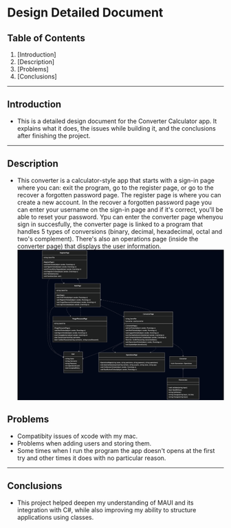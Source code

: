 # Design Detailed Document 

## Table of Contents
1. [Introduction]
3. [Description]
3. [Problems]
4. [Conclusions]

---

## Introduction
- This is a detailed design document for the Converter Calculator app. It explains what it does, the issues while building it, and the conclusions after finishing the project.
---

## Description
- This converter is a calculator-style app that starts with a sign-in page where you can: exit the program, go to the register page, or go to the recover a forgotten password page. The register page is where you can create a new account. In the recover a forgotten password page you can enter your username on the sign-in page and if it's correct, you'll be able to reset your password. Ypu can enter the converter page whenyou sign in succesfully, the converter page is linked to a program that handles 5 types of conversions (binary, decimal, hexadecimal, octal and two's complement). There's also an operations page (inside the converter page) that displays the user information.
![CalculatorDiagram](./Calculator/Resources/Images/CalculatorDiagram.png)

## Problems 
- Compatibity issues of xcode with my mac.
- Problems when adding users and storing them.
- Some times when I run the program the app doesn't opens at the first try and other times it does with no particular reason.
---

## Conclusions

- This project helped deepen my understanding of MAUI and its integration with C#, while also improving my ability to structure applications using classes.
